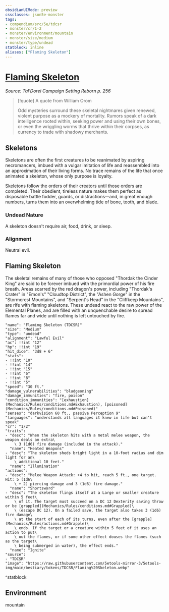 ```yaml
---
obsidianUIMode: preview
cssclasses: json5e-monster
tags:
- compendium/src/5e/tdcsr
- monster/cr/1-2
- monster/environment/mountain
- monster/size/medium
- monster/type/undead
statblock: inline
aliases: ["Flaming Skeleton"]
---
```

# [Flaming Skeleton](Mechanics\bestiary\undead/flaming-skeleton-tdcsr.md)
*Source: Tal'Dorei Campaign Setting Reborn p. 256*  

> [!quote] A quote from William Orom  
> 
> Odd mysteries surround these skeletal nightmares given renewed, violent purpose as a mockery of mortality. Rumors speak of a dark intelligence rooted within, seeking power and using their own bones, or even the wriggling worms that thrive within their corpses, as currency to trade with shadowy merchants.

## Skeletons

Skeletons are often the first creatures to be reanimated by aspiring necromancers, imbued with a vulgar imitation of life and reassembled into an approximation of their living forms. No trace remains of the life that once animated a skeleton, whose only purpose is loyalty.

Skeletons follow the orders of their creators until those orders are completed. Their obedient, tireless nature makes them perfect as disposable battle fodder, guards, or distractions—and, in great enough numbers, turns them into an overwhelming tide of bone, tooth, and blade.

### Undead Nature

A skeleton doesn't require air, food, drink, or sleep.

### Alignment

Neutral evil.

## Flaming Skeleton

The skeletal remains of many of those who opposed "Thordak the Cinder King" are said to be forever imbued with the primordial power of his fire breath. Areas scarred by the red dragon's power, including "Thordak's Crater" in "Emon's" "Cloudtop District", the "Ashen Gorge" in the "Stormcrest Mountains", and "Serpent's Head" in the "Cliffkeep Mountains", are rife with flaming skeletons. These undead react to the raw power of the Elemental Planes, and are filled with an unquenchable desire to spread flames far and wide until nothing is left untouched by fire.

```statblock
"name": "Flaming Skeleton (TDCSR)"
"size": "Medium"
"type": "undead"
"alignment": "Lawful Evil"
"ac": !!int "12"
"hp": !!int "19"
"hit_dice": "3d8 + 6"
"stats":
- !!int "10"
- !!int "14"
- !!int "15"
- !!int "6"
- !!int "8"
- !!int "5"
"speed": "30 ft."
"damage_vulnerabilities": "bludgeoning"
"damage_immunities": "fire, poison"
"condition_immunities": "[exhaustion](Mechanics/Rules/conditions.md#Exhaustion), [poisoned](Mechanics/Rules/conditions.md#Poisoned)"
"senses": "darkvision 60 ft., passive Perception 9"
"languages": "understands all languages it knew in life but can't speak"
"cr": "1/2"
"traits":
- "desc": "When the skeleton hits with a metal melee weapon, the weapon deals an extra\
    \ 3 (1d6) fire damage (included in the attack)."
  "name": "Heated Weapons"
- "desc": "The skeleton sheds bright light in a 10-foot radius and dim light for an\
    \ additional 10 feet."
  "name": "Illumination"
"actions":
- "desc": "Melee Weapon Attack: +4 to hit, reach 5 ft., one target. Hit: 5 (1d6\
    \ + 2) piercing damage and 3 (1d6) fire damage."
  "name": "Shortsword"
- "desc": "The skeleton flings itself at a Large or smaller creature within 5 feet\
    \ of it. The target must succeed on a DC 12 Dexterity saving throw or be [grappled](Mechanics/Rules/conditions.md#Grappled)\
    \ (escape DC 12). On a failed save, the target also takes 3 (1d6) fire damage\
    \ at the start of each of its turns, even after the [grapple](Mechanics/Rules/actions.md#Grapple)\
    \ ends. If the target or a creature within 5 feet of it uses an action to put\
    \ out the flames, or if some other effect douses the flames (such as the target\
    \ being submerged in water), the effect ends."
  "name": "Ignite"
"source":
- "TDCSR"
"image": "https://raw.githubusercontent.com/5etools-mirror-3/5etools-img/main/bestiary/tokens/TDCSR/Flaming%20Skeleton.webp"
```
^statblock

## Environment

mountain
